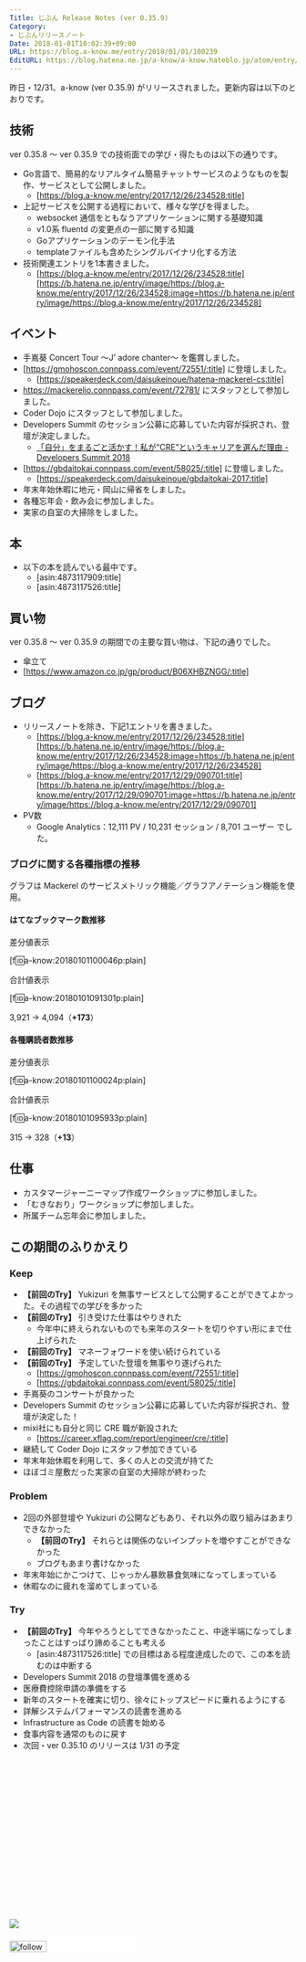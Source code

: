 ```yaml
---
Title: じぶん Release Notes (ver 0.35.9)
Category:
- じぶんリリースノート
Date: 2018-01-01T10:02:39+09:00
URL: https://blog.a-know.me/entry/2018/01/01/100239
EditURL: https://blog.hatena.ne.jp/a-know/a-know.hateblo.jp/atom/entry/8599973812331417932
---
```


昨日・12/31、a-know (ver 0.35.9) がリリースされました。更新内容は以下のとおりです。


<!-- more -->


## 技術
ver 0.35.8 〜 ver 0.35.9 での技術面での学び・得たものは以下の通りです。

* Go言語で、簡易的なリアルタイム簡易チャットサービスのようなものを製作、サービスとして公開しました。
    * [https://blog.a-know.me/entry/2017/12/26/234528:title]
* 上記サービスを公開する過程において、様々な学びを得ました。
    * websocket 通信をともなうアプリケーションに関する基礎知識
    * v1.0系 fluentd の変更点の一部に関する知識
    * Goアプリケーションのデーモン化手法
    * templateファイルも含めたシングルバイナリ化する方法
* 技術関連エントリを1本書きました。
    * [https://blog.a-know.me/entry/2017/12/26/234528:title][https://b.hatena.ne.jp/entry/image/https://blog.a-know.me/entry/2017/12/26/234528:image=https://b.hatena.ne.jp/entry/image/https://blog.a-know.me/entry/2017/12/26/234528]



## イベント
* 手嶌葵 Concert Tour ～J’ adore chanter～ を鑑賞しました。
* [https://gmohoscon.connpass.com/event/72551/:title] に登壇しました。
    * [https://speakerdeck.com/daisukeinoue/hatena-mackerel-cs:title]
* https://mackerelio.connpass.com/event/72781/ にスタッフとして参加しました。
* Coder Dojo にスタッフとして参加しました。
* Developers Summit のセッション公募に応募していた内容が採択され、登壇が決定しました。
    * [「自分」をまるごと活かす！私が“CRE”というキャリアを選んだ理由 - Developers Summit 2018](http://event.shoeisha.jp/devsumi/20180215/session/1655/)
* [https://gbdaitokai.connpass.com/event/58025/:title] に登壇しました。
    * [https://speakerdeck.com/daisukeinoue/gbdaitokai-2017:title]
* 年末年始休暇に地元・岡山に帰省をしました。
* 各種忘年会・飲み会に参加しました。
* 実家の自室の大掃除をしました。


## 本
* 以下の本を読んでいる最中です。
    * [asin:4873117909:title]
    * [asin:4873117526:title]


## 買い物
ver 0.35.8 〜 ver 0.35.9 の期間での主要な買い物は、下記の通りでした。

* 傘立て
* [https://www.amazon.co.jp/gp/product/B06XHBZNGG/:title]



## ブログ
* リリースノートを除き、下記1エントリを書きました。
    * [https://blog.a-know.me/entry/2017/12/26/234528:title][https://b.hatena.ne.jp/entry/image/https://blog.a-know.me/entry/2017/12/26/234528:image=https://b.hatena.ne.jp/entry/image/https://blog.a-know.me/entry/2017/12/26/234528]
    * [https://blog.a-know.me/entry/2017/12/29/090701:title][https://b.hatena.ne.jp/entry/image/https://blog.a-know.me/entry/2017/12/29/090701:image=https://b.hatena.ne.jp/entry/image/https://blog.a-know.me/entry/2017/12/29/090701]
* PV数
    * Google Analytics：12,111 PV / 10,231 セッション / 8,701 ユーザー でした。


### ブログに関する各種指標の推移

グラフは Mackerel のサービスメトリック機能／グラフアノテーション機能を使用。

#### はてなブックマーク数推移

差分値表示

[f:id:a-know:20180101100046p:plain]

合計値表示

[f:id:a-know:20180101091301p:plain]

3,921 → 4,094（<b>+173</b>）


#### 各種購読者数推移

差分値表示

[f:id:a-know:20180101100024p:plain]

合計値表示

[f:id:a-know:20180101095933p:plain]


315 → 328（<b>+13</b>）


## 仕事
* カスタマージャーニーマップ作成ワークショップに参加しました。
* 「むきなおり」ワークショップに参加しました。
* 所属チーム忘年会に参加しました。



## この期間のふりかえり
### Keep
- **【前回のTry】** Yukizuri を無事サービスとして公開することができてよかった。その過程での学びを多かった
- **【前回のTry】** 引き受けた仕事はやりきれた
    - 今年中に終えられないものでも来年のスタートを切りやすい形にまで仕上げられた
- **【前回のTry】** マネーフォワードを使い続けられている
- **【前回のTry】** 予定していた登壇を無事やり遂げられた
    - [https://gmohoscon.connpass.com/event/72551/:title]
    - [https://gbdaitokai.connpass.com/event/58025/:title]
- 手嶌葵のコンサートが良かった
- Developers Summit のセッション公募に応募していた内容が採択され、登壇が決定した！
- mixi社にも自分と同じ CRE 職が新設された
    - [https://career.xflag.com/report/engineer/cre/:title]
- 継続して Coder Dojo にスタッフ参加できている
- 年末年始休暇を利用して、多くの人との交流が持てた
- ほぼゴミ屋敷だった実家の自室の大掃除が終わった

### Problem
- 2回の外部登壇や Yukizuri の公開などもあり、それ以外の取り組みはあまりできなかった
    - **【前回のTry】** それらとは関係のないインプットを増やすことができなかった
    - ブログもあまり書けなかった
- 年末年始にかこつけて、じゃっかん暴飲暴食気味になってしまっている
- 休暇なのに疲れを溜めてしまっている

### Try
- **【前回のTry】** 今年やろうとしてできなかったこと、中途半端になってしまったことはすっぱり諦めることも考える
    - [asin:4873117526:title] での目標はある程度達成したので、この本を読むのは中断する
- Developers Summit 2018 の登壇準備を進める
- 医療費控除申請の準備をする
- 新年のスタートを確実に切り、徐々にトップスピードに乗れるようにする
- 詳解システムパフォーマンスの読書を進める
- Infrastructure as Code の読書を始める
- 食事内容を通常のものに戻す
- 次回・ver 0.35.10 のリリースは 1/31 の予定



<div>
<br>
<script async src="//pagead2.googlesyndication.com/pagead/js/adsbygoogle.js"></script>
<!-- article-bottom2 -->
<ins class="adsbygoogle"
     style="display:inline-block;width:300px;height:250px"
     data-ad-client="ca-pub-3463034538369189"
     data-ad-slot="5274552934"></ins>
<script>
(adsbygoogle = window.adsbygoogle || []).push({});
</script>

<a href="http://bit.ly/grass-graph" target='blank' rel="nofollow"><img src="https://cdn-ak.f.st-hatena.com/images/fotolife/a/a-know/20170405/20170405220342.png"></a>
<br>
</div>

<div>
<a href='http://cloud.feedly.com/#subscription%2Ffeed%2Fhttp%3A%2F%2Fblog.a-know.me%2Ffeed'  target='blank'><img id='feedlyFollow' src='//s3.feedly.com/img/follows/feedly-follow-rectangle-volume-small_2x.png' alt='follow us in feedly' width='65' height='20'></a>



<iframe src="//blog.hatena.ne.jp/a-know/a-know.hateblo.jp/subscribe/iframe" allowtransparency="true" frameborder="0" scrolling="no" width="150" height="28"></iframe>
</div>
